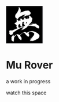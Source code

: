 
<img src="https://github.com/Software-Knife-and-Tool/rover/blob/main/.github/mu.png?raw=true" width="20%" height="%20">

# Mu Rover

a work in progress

watch this space
